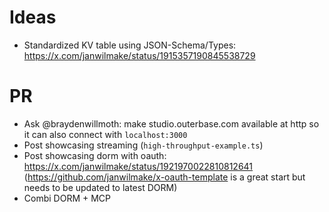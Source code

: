 # Ideas

- Standardized KV table using JSON-Schema/Types: https://x.com/janwilmake/status/1915357190845538729

# PR

- Ask @braydenwillmoth: make studio.outerbase.com available at http so it can also connect with `localhost:3000`
- Post showcasing streaming (`high-throughput-example.ts`)
- Post showcasing dorm with oauth: https://x.com/janwilmake/status/1921970022810812641 (https://github.com/janwilmake/x-oauth-template is a great start but needs to be updated to latest DORM)
- Combi DORM + MCP
